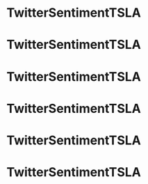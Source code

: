 # TwitterSentimentTSLA
# TwitterSentimentTSLA
# TwitterSentimentTSLA
# TwitterSentimentTSLA
# TwitterSentimentTSLA
# TwitterSentimentTSLA
